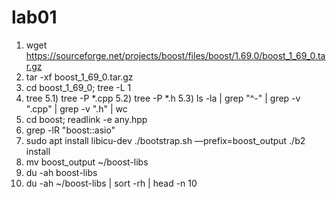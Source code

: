 # lab01
1) wget https://sourceforge.net/projects/boost/files/boost/1.69.0/boost_1_69_0.tar.gz
2) tar -xf boost_1_69_0.tar.gz
3) cd boost_1_69_0; tree -L 1
4) tree
5.1) tree -P *.cpp
5.2) tree -P *.h 
5.3) ls -la | grep "^-" | grep -v ".cpp" | grep -v ".h" | wc
6) cd boost; readlink -e any.hpp
7) grep -lR "boost::asio"
8) sudo apt install libicu-dev
./bootstrap.sh —prefix=boost_output
./b2 install 
9) mv boost_output ~/boost-libs
10) du -ah boost-libs 
11) du -ah ~/boost-libs | sort -rh | head -n 10
